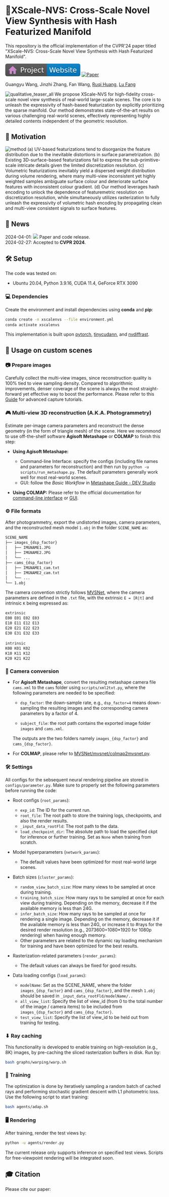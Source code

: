 # 💠XScale-NVS: Cross-Scale Novel View Synthesis with Hash Featurized Manifold

This repository is the official implementation of the CVPR'24 paper titled "XScale-NVS: Cross-Scale Novel View Synthesis with Hash Featurized Manifold".

[![Website](doc/badge-website.svg)](https://xscalenvs.github.io/)
[![Paper](https://img.shields.io/badge/arXiv-PDF-b31b1b)](https://arxiv.org/abs/2312.02145)

Guangyu Wang,
Jinzhi Zhang,
Fan Wang,
[Ruqi Huang](https://rqhuang88.github.io/),
[Lu Fang](http://www.luvision.net/)

![qualitative_teaser_all](https://github.com/THU-luvision/XScale-NVS/assets/70793950/f1289420-f22f-4ae3-a757-ba8326bbe749)
We propose XScale-NVS for high-fidelity cross-scale novel view synthesis of real-world large-scale scenes. The core is to unleash the expressivity of hash-based featurization by explicitly prioritizing the sparse manifold. Our method demonstrates state-of-the-art results on various challenging real-world scenes, effectively representing highly detailed contents independent of the geometric resolution.

## 🌟 Motivation
![method](https://github.com/THU-luvision/XScale-NVS/assets/70793950/ff4e532d-0803-4fa1-8b7b-558ef4b77e05)
(a) UV-based featurizations tend to disorganize the feature distribution due to the inevitable distortions in surface parametrization. (b) Existing 3D-surface-based featurizations fail to express the sub-primitive-scale intricate details given the limited discretization resolution. (c) Volumetric featurizations inevitably yield a dispersed weight distribution during volume rendering, where many multi-view inconsistent yet highly weighted samples ambiguate surface colour and deteriorate surface features with inconsistent colour gradient. (d) Our method leverages hash encoding to unlock the dependence of featuremetric resolution on discretization resolution, while simultaneously utilizes rasterization to fully unleash the expressivity of volumetric hash encoding by propagating clean and multi-view consistent signals to surface features.

## 📢 News
2024-04-01: <a href="https://arxiv.org/abs/2312.02145"><img src="https://img.shields.io/badge/arXiv-PDF-b31b1b" height="16"></a> Paper and code release. <br>
2024-02-27: Accepted to <b>CVPR 2024</b>. <br>

## 🛠️ Setup

The code was tested on:

- Ubuntu 20.04, Python 3.9.16, CUDA 11.4, GeForce RTX 3090

### 💻 Dependencies

Create the environment and install dependencies using **conda** and <b>pip</b>:

```bash
conda create -n xscalenvs --file environment.yml
conda activate xscalenvs
```

This implementation is built upon [pytorch](https://pytorch.org/), [tinycudann](https://github.com/NVlabs/tiny-cuda-nn), and [nvdiffrast](https://github.com/NVlabs/nvdiffrast).

## 🚀 Usage on custom scenes

### 📷 Prepare images

Carefully collect the multi-view images, since reconstruction quality is 100% tied to view sampling density. Compared to algorithmic improvements, denser coverage of the scene is always the most straight-forward yet effective way to boost the performance. Please refer to this [Guide](https://devstudio.dartmouth.edu/wordpress/metashape-guide/) for advanced capture tutorials.

### 🎮 Multi-view 3D reconstruction (A.K.A. Photogrammetry)

Estimate per-image camera parameters and reconstruct the dense geometry (in the form of triangle mesh) of the scene. Here we recommond to use off-the-shelf software **Agisoft Metashape** or **COLMAP** to finish this step:

- **Using Agisoft Metashape:**
 
    - Command-line Interface: specify the configs (including file names and parameters for reconstruction) and then run by ```python -u scripts/run_metashape.py```. The default parameters generally work well for most real-world scenes.
    - GUI: follow the *Basic Workflow* in [Metashape Guide - DEV Studio](https://devstudio.dartmouth.edu/wordpress/metashape-guide/)

- **Using COLMAP:** Please refer to the official documentation for [command-line interface](https://colmap.github.io/cli.html#) or [GUI](https://colmap.github.io/tutorial.html).

### ⚙️ File formats

After photogrammetry, export the undistorted images, camera parameters, and the reconstructed mesh model ```1.obj``` in the folder ```SCENE_NAME``` as:
```
SCENE_NAME                          
├── images_{dsp_factor}                 
│   ├── IMGNAME1.JPG       
│   ├── IMGNAME2.JPG       
│   └── ...                
├── cams_{dsp_factor}                   
│   ├── IMGNAME1_cam.txt   
│   ├── IMGNAME2_cam.txt   
│   └── ...                
└── 1.obj              
```

The camera convention strictly follows [MVSNet](https://github.com/YoYo000/MVSNet/tree/master), where the camera parameters are defined in the ```.txt``` file, with the extrinsic `E = [R|t]` and intrinsic `K` being expressed as:

```
extrinsic
E00 E01 E02 E03
E10 E11 E12 E13
E20 E21 E22 E23
E30 E31 E32 E33

intrinsic
K00 K01 K02
K10 K11 K12
K20 K21 K22
```

### 🔄 Camera conversion

- For **Agisoft Metashape**, convert the resulting metashape camera file ```cams.xml``` to the ```cams``` folder using ```scripts/xml2txt.py```, where the following parameters are needed to be specified:

    - ```dsp_factor```: the down-sample rate, e.g., ```dsp_factor=4``` means down-sampling the resulting images and the corresponding camera parameters by a factor of 4.

    - ```subject_file```: the root path contains the exported image folder ```images``` and ```cams.xml```.

    The outputs are the two folders namely ```images_{dsp_factor}``` and ```cams_{dsp_factor}```.

- For **COLMAP**, please refer to [MVSNet/mvsnet/colmap2mvsnet.py](https://github.com/YoYo000/MVSNet/blob/master/mvsnet/colmap2mvsnet.py).

### 🛠️ Settings
All configs for the sebsequent neural rendering pipeline are stored in ```configs/parameter.py```. Make sure to properly set the following parameters before running the code:

- Root configs (`root_params`):
    - `exp_id`: The ID for the current run.
    - `root_file`: The root path to store the training logs, checkpoints, and also the render results.
    - `_input_data_rootFld`: The root path to the data.
    - `load_checkpoint_dir`: The absolute path to load the specified ckpt for inference or further training. Set as `None` when training from scratch.

- Model hyperparameters (`network_params`): 
    - The default values have been optimized for most real-world large scenes.

- Batch sizes (`cluster_params`):
    - `random_view_batch_size`: How many views to be sampled at once during training.
    - `training_batch_size`: How many rays to be sampled at once for each view during training. Depending on the memory, decrease it if the available memory is less than 24G.
    - `infer_batch_size`: How many rays to be sampled at once for rendering a single image. Depending on the memory, decrease it if the available memory is less than 24G, or increase it to #rays for the desired render resolution (e.g., 2073600=1080*1920 for 1080p rendering) when having enough memory.
    - Other parameters are related to the dynamic ray loading mechanism for training and have been optimized for the best results.

- Rasterization-related parameters (`render_params`):
    - The default values can always be fixed for good results.

- Data loading configs (`load_params`):
    - `modelName`: Set as the SCENE_NAME, where the folder `images_{dsp_factor}` and `cams_{dsp_factor}`, and the mesh `1.obj` should be saved in `_input_data_rootFld/modelName/..`
    - `all_view_list`: Specify the list of view_id (from 0 to the total number of the image / camera items) to be included from `images_{dsp_factor}` and `cams_{dsp_factor}`.
    - `test_view_list`: Specify the list of view_id to be held out from training for testing.

### ⬇ Ray caching
This functionality is developed to enable training on high-resolution (e.g., 8K) images, by pre-caching the sliced rasterization buffers in disk. Run by:
```bash
bash graphs/warping/warp.sh
```

### 🚀 Training
The optimization is done by iteratively sampling a random batch of cached rays and performing stochastic gradient descent with L1 photometric loss. Use the following script to start training:
```bash
bash agents/adap.sh
```

### 🖥️ Rendering
After training, render the test views by:
```bash
python -u agents/render.py
```
The current release only supports inference on specified test views. Scripts for free-viewpoint rendering will be integrated soon.

## 🎓 Citation

Please cite our paper:

```bibtex

```